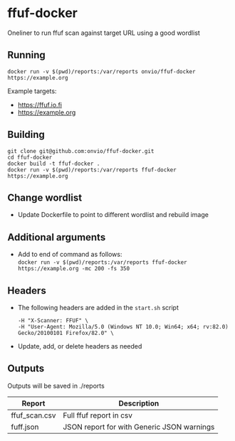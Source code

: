 # ffuf-docker
Oneliner to run ffuf scan against target URL using a good wordlist

## Running
```
docker run -v $(pwd)/reports:/var/reports onvio/ffuf-docker https://example.org
```
  
Example targets:
- https://ffuf.io.fi
- https://example.org

## Building
```
git clone git@github.com:onvio/ffuf-docker.git
cd ffuf-docker
docker build -t ffuf-docker .
docker run -v $(pwd)/reports:/var/reports ffuf-docker https://example.org
```

## Change wordlist
- Update Dockerfile to point to different wordlist and rebuild image

## Additional arguments
- Add to end of command as follows:   
`docker run -v $(pwd)/reports:/var/reports ffuf-docker https://example.org -mc 200 -fs 350`

## Headers
- The following headers are added in the `start.sh` script
    ```
    -H "X-Scanner: FFUF" \
    -H "User-Agent: Mozilla/5.0 (Windows NT 10.0; Win64; x64; rv:82.0) Gecko/20100101 Firefox/82.0" \
    ```
- Update, add, or delete headers as needed

## Outputs
Outputs will be saved in ./reports
  
| Report               | Description                                             |
|----------------------|---------------------------------------------------------|
| ffuf_scan.csv        | Full ffuf report in csv                                 |
| fuff.json            | JSON report for with Generic JSON warnings              |
